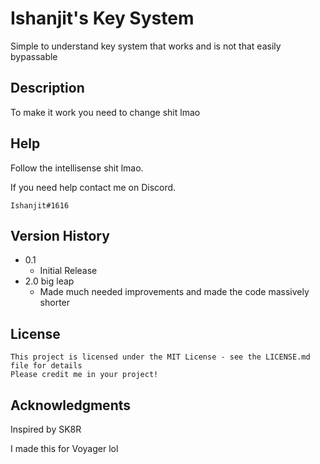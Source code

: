 # Ishanjit's Key System

Simple to understand key system that works and is not that easily bypassable

## Description

To make it work you need to change shit lmao

## Help

Follow the intellisense shit lmao.

If you need help contact me on Discord.
```
Ishanjit#1616
```
## Version History

* 0.1
    * Initial Release
* 2.0 big leap
    * Made much needed improvements and made the code massively shorter

## License
```
This project is licensed under the MIT License - see the LICENSE.md file for details
Please credit me in your project!
```


## Acknowledgments
Inspired by SK8R

I made this for Voyager lol

